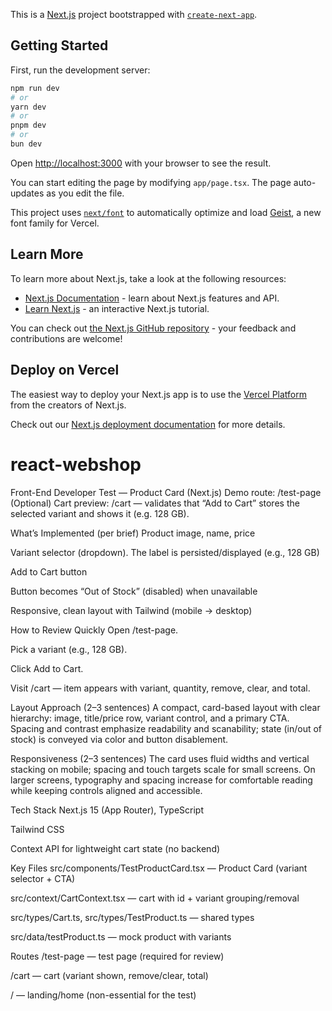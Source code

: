 This is a [Next.js](https://nextjs.org) project bootstrapped with [`create-next-app`](https://nextjs.org/docs/app/api-reference/cli/create-next-app).

## Getting Started

First, run the development server:

```bash
npm run dev
# or
yarn dev
# or
pnpm dev
# or
bun dev
```

Open [http://localhost:3000](http://localhost:3000) with your browser to see the result.

You can start editing the page by modifying `app/page.tsx`. The page auto-updates as you edit the file.

This project uses [`next/font`](https://nextjs.org/docs/app/building-your-application/optimizing/fonts) to automatically optimize and load [Geist](https://vercel.com/font), a new font family for Vercel.

## Learn More

To learn more about Next.js, take a look at the following resources:

- [Next.js Documentation](https://nextjs.org/docs) - learn about Next.js features and API.
- [Learn Next.js](https://nextjs.org/learn) - an interactive Next.js tutorial.

You can check out [the Next.js GitHub repository](https://github.com/vercel/next.js) - your feedback and contributions are welcome!

## Deploy on Vercel

The easiest way to deploy your Next.js app is to use the [Vercel Platform](https://vercel.com/new?utm_medium=default-template&filter=next.js&utm_source=create-next-app&utm_campaign=create-next-app-readme) from the creators of Next.js.

Check out our [Next.js deployment documentation](https://nextjs.org/docs/app/building-your-application/deploying) for more details.
# react-webshop

Front-End Developer Test — Product Card (Next.js)
Demo route: /test-page
(Optional) Cart preview: /cart — validates that “Add to Cart” stores the selected variant and shows it (e.g. 128 GB).

What’s Implemented (per brief)
Product image, name, price

Variant selector (dropdown). The label is persisted/displayed (e.g., 128 GB)

Add to Cart button

Button becomes “Out of Stock” (disabled) when unavailable

Responsive, clean layout with Tailwind (mobile → desktop)

How to Review Quickly
Open /test-page.

Pick a variant (e.g., 128 GB).

Click Add to Cart.

Visit /cart — item appears with variant, quantity, remove, clear, and total.

Layout Approach (2–3 sentences)
A compact, card-based layout with clear hierarchy: image, title/price row, variant control, and a primary CTA. Spacing and contrast emphasize readability and scanability; state (in/out of stock) is conveyed via color and button disablement.

Responsiveness (2–3 sentences)
The card uses fluid widths and vertical stacking on mobile; spacing and touch targets scale for small screens. On larger screens, typography and spacing increase for comfortable reading while keeping controls aligned and accessible.

Tech Stack
Next.js 15 (App Router), TypeScript

Tailwind CSS

Context API for lightweight cart state (no backend)

Key Files
src/components/TestProductCard.tsx — Product Card (variant selector + CTA)

src/context/CartContext.tsx — cart with id + variant grouping/removal

src/types/Cart.ts, src/types/TestProduct.ts — shared types

src/data/testProduct.ts — mock product with variants

Routes
/test-page — test page (required for review)

/cart — cart (variant shown, remove/clear, total)

/ — landing/home (non-essential for the test)
